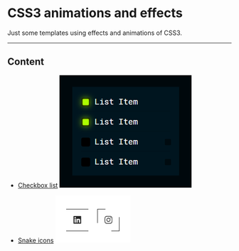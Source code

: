 # CSS3 animations and effects
Just some templates using effects and animations of CSS3.

---

## Content

* [Checkbox list](https://github.com/EduardoRotundaro/css-effects/tree/master/src/checkbox-list)
![](https://github.com/EduardoRotundaro/css-effects/blob/master/docs/images/checkbox_list.png)


* [Snake icons](https://github.com/EduardoRotundaro/css-effects/tree/master/src/snake)
![](https://github.com/EduardoRotundaro/css-effects/blob/master/docs/images/snake.png)
